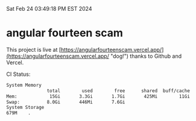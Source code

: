 Sat Feb 24 03:49:18 PM EST 2024

# angular fourteen scam


This project is live at [https://angularfourteenscam.vercel.app/](https://angularfourteenscam.vercel.app/ "dog!") thanks to Github and Vercel.

CI Status: 

```bash
System Memory
               total        used        free      shared  buff/cache   available
Mem:            15Gi       3.3Gi       1.7Gi       425Mi        11Gi        11Gi
Swap:          8.0Gi       446Mi       7.6Gi
System Storage
679M	.
```
